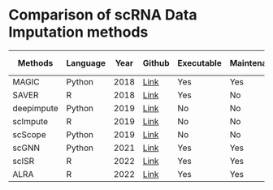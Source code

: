 # Comparison of scRNA Data Imputation methods


| Methods    | Language | Year | Github                                              | Executable | Maintenance | Colab Link                                                                                                 | Paper                                                                                                                                                   |
| ---------- | -------- | ---- | --------------------------------------------------- | ---------- | ----------- | ---------------------------------------------------------------------------------------------------------- | ------------------------------------------------------------------------------------------------------------------------------------------------------- |
| MAGIC      | Python   | 2018 | [Link](https://github.com/KrishnaswamyLab/MAGIC)    | Yes        | Yes         | Link                                                                                                       | [Link](https://www.cell.com/cell/fulltext/S0092-8674(18)30724-4)                                                                                        |
| SAVER      | R        | 2018 | [Link](https://github.com/mohuangx/SAVER)           | Yes        | No          | [Link](https://colab.research.google.com/drive/19cqt-OATTiWyILPbzgCkkd46RYFAS2im?usp=sharing)              | [Link](https://github.com/mohuangx/SAVER)                                                                                                               |
| deepimpute | Python   | 2019 | [Link](https://github.com/lanagarmire/DeepImpute)   | No         | No          | [Link](https://colab.research.google.com/drive/1f4pqbr_MbF3lhrQPIqkt2Rcn8TZ3eEXq?usp=sharing)              | [Link](https://genomebiology.biomedcentral.com/articles/10.1186/s13059-019-1837-6?fbclid=IwAR2wkwBbp_rQBv0muKEYlt-MDZGlJF6sej1sbKJOP58jvXX1XdD98aGuauo) |
| scImpute   | R        | 2019 | [Link](https://github.com/Vivianstats/scImpute)     | No         | No          | [Link](https://colab.research.google.com/drive/194BFIe-kAMQSaJMHzEaxb4sQxi1qkpCs?usp=sharing)              | [Link](https://github.com/Vivianstats/scImpute)                                                                                                         |
| scScope    | Python   | 2019 | [Link](https://github.com/AltschulerWu-Lab/scScope) | No         | No          | [Link](https://colab.research.google.com/drive/19Z-BhDwQCZnuLhN1mciucvaDWmozQVTd?usp=sharing)              | [Link](https://www.nature.com/articles/s41592-019-0353-7)                                                                                               |
| scGNN      | Python   | 2021 | [Link](https://github.com/juexinwang/scGNN)         | Yes        | Yes         | [Link](https://colab.research.google.com/drive/19ngopISgGhHwo5pWwmoFBoE8MjAuElNj#scrollTo=5xkhPQnIk63s)    | [Link](https://www.nature.com/articles/s41467-021-22197-x)                                                                                              |
| scISR      | R        | 2022 | [Link](https://github.com/duct317/scISR)            | Yes        | Yes         | [Link](https://colab.research.google.com/drive/1qYFeyALhSJxax_SCQNeFfiW_AsI3KKEc?usp=sharing)              | [Link](https://www.nature.com/articles/s41598-022-06500-4)                                                                                              |
| ALRA       | R        | 2022 | [Link](https://github.com/KlugerLab/ALRA)           | Yes        | Yes         | [Link](https://github.com/inoue0426/scRNA-Data-Imputation-comparison/blob/main/notebooks/ALRA_example.Rmd) | [Link](https://www.nature.com/articles/s41467-021-27729-z)                                                                                              |
